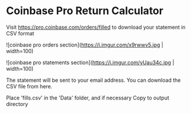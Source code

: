 # Coinbase Pro Return Calculator

Visit https://pro.coinbase.com/orders/filled to download your statement in CSV format

![coinbase pro orders section](https://i.imgur.com/x9rwwv5.jpg | width=100)

![coinbase pro statements section](https://i.imgur.com/yUau34c.jpg | width=100)

The statement will be sent to your email address. You can download the CSV file from here.

Place 'fills.csv' in the 'Data' folder, and if necessary Copy to output directory
